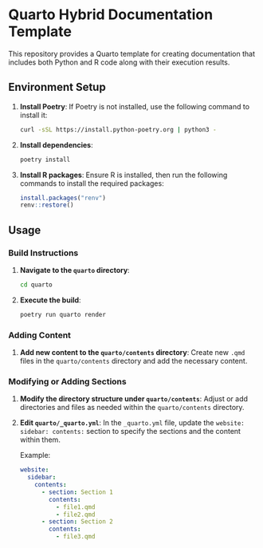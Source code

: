 # Quarto Hybrid Documentation Template

This repository provides a Quarto template for creating documentation that includes both Python and R code along with their execution results.

## Environment Setup

1. **Install Poetry**:
   If Poetry is not installed, use the following command to install it:
   ```bash
   curl -sSL https://install.python-poetry.org | python3 -
   ```

2. **Install dependencies**:
   ```bash
   poetry install
   ```

3. **Install R packages**:
   Ensure R is installed, then run the following commands to install the required packages:
   ```r
   install.packages("renv")
   renv::restore()
   ```

## Usage

### Build Instructions

1. **Navigate to the `quarto` directory**:
   ```bash
   cd quarto
   ```

2. **Execute the build**:
   ```bash
   poetry run quarto render
   ```

### Adding Content

1. **Add new content to the `quarto/contents` directory**:
   Create new `.qmd` files in the `quarto/contents` directory and add the necessary content.

### Modifying or Adding Sections

1. **Modify the directory structure under `quarto/contents`**:
   Adjust or add directories and files as needed within the `quarto/contents` directory.

2. **Edit `quarto/_quarto.yml`**:
   In the `_quarto.yml` file, update the `website: sidebar: contents:` section to specify the sections and the content within them.

   Example:
   ```yaml
   website:
     sidebar:
       contents:
         - section: Section 1
           contents:
             - file1.qmd
             - file2.qmd
         - section: Section 2
           contents:
             - file3.qmd
   ```
